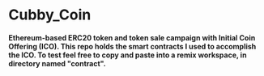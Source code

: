 # Cubby_Coin

#### Ethereum-based ERC20 token and token sale campaign with Initial Coin Offering (ICO).  This repo holds the smart contracts I used to accomplish the ICO.  To test feel free to copy and paste into a remix workspace, in directory named "contract". 
